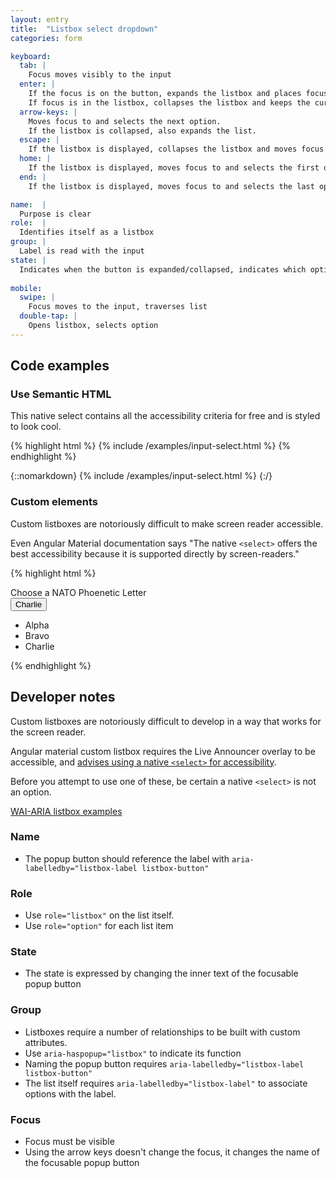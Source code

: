 ```yaml
---
layout: entry
title:  "Listbox select dropdown"
categories: form

keyboard:
  tab: |
    Focus moves visibly to the input
  enter: |
    If the focus is on the button, expands the listbox and places focus on the currently selected option in the list. 
    If focus is in the listbox, collapses the listbox and keeps the currently selected option as the button label.
  arrow-keys: |
    Moves focus to and selects the next option. 
    If the listbox is collapsed, also expands the list.
  escape: |
    If the listbox is displayed, collapses the listbox and moves focus to the button.
  home: |
    If the listbox is displayed, moves focus to and selects the first option.
  end: |
    If the listbox is displayed, moves focus to and selects the last option.e.

name:  |
  Purpose is clear
role:  |
  Identifies itself as a listbox
group: |
  Label is read with the input
state: |
  Indicates when the button is expanded/collapsed, indicates which option is selected
      
mobile:
  swipe: |
    Focus moves to the input, traverses list
  double-tap: |
    Opens listbox, selects option
---
```


## Code examples


### Use Semantic HTML

This native select contains all the accessibility criteria for free and is styled to look cool.

{% highlight html %}
{% include /examples/input-select.html %}
{% endhighlight %}

{::nomarkdown}
{% include /examples/input-select.html %}
{:/}

### Custom elements

Custom listboxes are notoriously difficult to make screen reader accessible. 

Even Angular Material documentation says "The native `<select>` offers the best accessibility because it is supported directly by screen-readers."

{% highlight html %}
<div id="listbox-label">
  Choose a NATO Phoenetic Letter
</div>
<button aria-haspopup="listbox"
        aria-labelledby="listbox-label listbox-button"
        id="listbox-button">
        Charlie
</button>
<ul tabindex="-1"
    role="listbox"
    aria-labelledby="listbox-label"
    class="hidden">
  <li id="alpha" role="option">
    Alpha
  </li>
  <li id="bravo" role="option">
    Bravo
  </li>
  <li id="charlie" role="option">
    Charlie
  </li>
</ul>
{% endhighlight %}




## Developer notes
Custom listboxes are notoriously difficult to develop in a way that works for the screen reader.

Angular material custom listbox requires the Live Announcer overlay to be accessible, and [advises using a native `<select>` for accessibility](https://material.angular.io/components/select/overview).

Before you attempt to use one of these, be certain a native `<select>` is not an option.

[WAI-ARIA listbox examples](https://www.w3.org/TR/wai-aria-practices-1.1/examples/listbox/listbox-collapsible.html)

### Name
- The popup button should reference the label with `aria-labelledby="listbox-label listbox-button"`

### Role
- Use `role="listbox"` on the list itself.
- Use `role="option"` for each list item

### State
- The state is expressed by changing the inner text of the focusable popup button

### Group
- Listboxes require a number of relationships to be built with custom attributes.
- Use `aria-haspopup="listbox"` to indicate its function
- Naming the popup button requires `aria-labelledby="listbox-label listbox-button"`
- The list itself requires `aria-labelledby="listbox-label"` to associate options with the label.

### Focus
- Focus must be visible
- Using the arrow keys doesn't change the focus, it changes the name of the focusable popup button